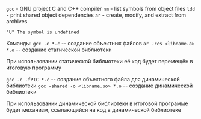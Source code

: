 `gcc` - GNU project C and C++ compiler
`nm` - list symbols from object files
`ldd` - print shared object dependencies
`ar` - create, modify, and extract from archives

`"U" The symbol is undefined`

Команды:
`gcc -c *.c` -- создание объектных файлов
`ar -rcs <libname.a> *.o` -- создание статической библиотеки

При использовании статической библиотеки её код будет перемещён в итоговую программу

`gcc -c -fPIC *.c` -- создание объектного файла для динамической библиотеки
`gcc -shared -o <libname.so> *.o` -- создание динамической библиотеки

При использовании динамической библиотеки в итоговой программе будет механизм, ссылающийся на код в динамической библиотеке 


